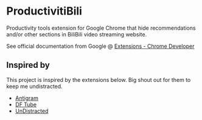 # ProductivitiBili

Productivity tools extension for Google Chrome that hide recommendations and/or other sections in BiliBili video streaming website.

See official documentation from Google @ [Extensions - Chrome Developer](https://developer.chrome.com/docs/extensions/)

## Inspired by
This project is inspired by the extensions below. Big shout out for them to keep me undistracted.
- [Antigram](https://chrome.google.com/webstore/detail/antigram-explore-blocker/igbheapdmolhhmmklmkfjjjncmhihfjh)
- [DF Tube](https://chrome.google.com/webstore/detail/df-tube-distraction-free/mjdepdfccjgcndkmemponafgioodelna)
- [UnDistracted](https://chrome.google.com/webstore/detail/undistracted-hide-faceboo/pjjgklgkfeoeiebjogplpnibpfnffkng)
